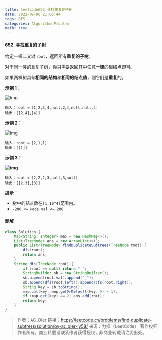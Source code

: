 ```yaml
---
title: leetcode652 寻找重复的子树
date: 2022-09-06 21:06:44
tags: DFS
categories: Algorithm Problem
math: true
---
```


#### [652. 寻找重复的子树](https://leetcode.cn/problems/find-duplicate-subtrees/)

给定一棵二叉树 `root`，返回所有**重复的子树**。

对于同一类的重复子树，你只需要返回其中任意**一棵**的根结点即可。

如果两棵树具有**相同的结构**和**相同的结点值**，则它们是**重复**的。

 

**示例 1：**

![img](http://longls777.oss-cn-beijing.aliyuncs.com/img/e1.jpg)

```
输入：root = [1,2,3,4,null,2,4,null,null,4]
输出：[[2,4],[4]]
```

**示例 2：**

![img](http://longls777.oss-cn-beijing.aliyuncs.com/img/e2.jpg)

```
输入：root = [2,1,1]
输出：[[1]]
```

**示例 3：**

**![img](http://longls777.oss-cn-beijing.aliyuncs.com/img/e33.jpg)**

```
输入：root = [2,2,2,3,null,3,null]
输出：[[2,3],[3]]
```

 

**提示：**

- 树中的结点数在`[1,10^4]`范围内。
- `-200 <= Node.val <= 200`

#### 题解

```java
class Solution {
    Map<String, Integer> map = new HashMap<>();
    List<TreeNode> ans = new ArrayList<>();
    public List<TreeNode> findDuplicateSubtrees(TreeNode root) {
        dfs(root);
        return ans;
    }
    String dfs(TreeNode root) {
        if (root == null) return " ";
        StringBuilder sb = new StringBuilder();
        sb.append(root.val).append("_");
        sb.append(dfs(root.left)).append(dfs(root.right));
        String key = sb.toString();
        map.put(key, map.getOrDefault(key, 0) + 1);
        if (map.get(key) == 2) ans.add(root);
        return key;
    }
}
```



> 作者：AC_OIer
> 链接：https://leetcode.cn/problems/find-duplicate-subtrees/solution/by-ac_oier-ly58/
> 来源：力扣（LeetCode）
> 著作权归作者所有。商业转载请联系作者获得授权，非商业转载请注明出处。